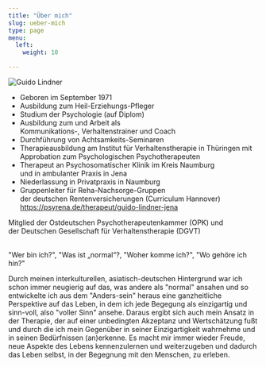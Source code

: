 ```yaml
---
title: "Über mich"
slug: ueber-mich
type: page
menu:
  left:
    weight: 10

---
```

![Guido Lindner](/images/portrait.jpg "Portrait von Guido Lindner")

* Geboren im September 1971
* Ausbildung zum Heil-Erziehungs-Pfleger
* Studium der Psychologie (auf Diplom)
* Ausbildung zum und Arbeit als <br>
  Kommunikations-, Verhaltenstrainer und Coach <br>
* Durchführung von Achtsamkeits-Seminaren <br>
* Therapieausbildung am Institut für Verhaltenstherapie in Thüringen mit <br> 
  Approbation zum Psychologischen Psychotherapeuten <br>
* Therapeut an Psychosomatischer Klinik im Kreis Naumburg<br> und in ambulanter Praxis in Jena <br>
* Niederlassung in Privatpraxis in Naumburg <br>
* Gruppenleiter für Reha-Nachsorge-Gruppen <br> der deutschen Rentenversicherungen (Curriculum Hannover) <br>
  https://psyrena.de/therapeut/guido-lindner-jena

Mitglied der Ostdeutschen Psychotherapeutenkammer (OPK) und  
der Deutschen Gesellschaft für Verhaltenstherapie (DGVT)

<br>"Wer bin ich?", "Was ist „normal“?, "Woher komme ich?", "Wo gehöre ich hin?" <br>

Durch meinen interkulturellen, asiatisch-deutschen Hintergrund war ich schon immer neugierig auf das, was andere als "normal" ansahen und so entwickelte ich aus dem "Anders-sein" heraus eine ganzheitliche Perspektive auf das Leben, in dem ich jede Begegung als einzigartig und sinn-voll, also "voller Sinn" ansehe. Daraus ergibt sich auch mein Ansatz in der Therapie, der auf einer unbedingten Akzeptanz und Wertschätzung fußt und durch die ich mein Gegenüber in seiner Einzigartigkeit wahrnehme und in seinen Bedürfnissen (an)erkenne. Es macht mir immer wieder Freude, neue Aspekte des Lebens kennenzulernen und weiterzugeben und dadurch das Leben selbst, in der Begegnung mit den Menschen, zu erleben.